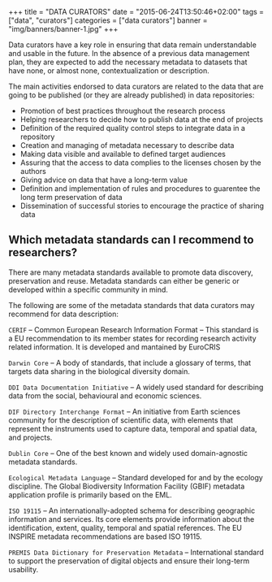 +++
title = "DATA CURATORS"
date = "2015-06-24T13:50:46+02:00"
tags = ["data", "curators"]
categories = ["data curators"]
banner = "img/banners/banner-1.jpg"
+++


Data curators have a key role in ensuring that data remain understandable and usable in the future. In the absence of a previous data management plan, they are expected to add the necessary metadata to datasets that have none, or almost none, contextualization or description.

The main activities endorsed to data curators are related to the data that are going to be published (or they are already published) in data repositories:

- Promotion of best practices throughout the research process
- Helping researchers to decide how to publish data at the end of projects
- Definition of the required quality control steps to integrate data in a repository
- Creation and managing of metadata necessary to describe data
- Making data visible and available to defined target audiences
- Assuring that the access to data complies to the licenses chosen by the authors
- Giving advice on data that have a long-term value 
- Definition and implementation of rules and procedures to guarentee the long term preservation of data
- Dissemination of successful stories to encourage the practice of sharing data 


## Which metadata standards can I recommend to researchers?

There are many metadata standards available to promote data discovery, preservation and reuse. Metadata standards can either be generic or developed within a specific community in mind.

The following are some of the metadata standards that data curators may recommend for data description:

`CERIF` – Common European Research Information Format – This standard is a EU recommendation to its member states for recording research activity related information. It is developed and mantained by EuroCRIS

`Darwin Core` –  A body of standards, that include a glossary of terms, that targets data sharing  in the biological diversity domain.

`DDI Data Documentation Initiative` – A widely used standard for describing data from the social, behavioural and economic sciences.

`DIF Directory Interchange Format` – An initiative from Earth sciences community for the description of scientific data, with elements that represent the instruments used to capture data, temporal and spatial data, and projects.

`Dublin Core` – One of the best known and widely used domain-agnostic metadata standards.

`Ecological Metadata Language` – Standard developed for and by the ecology discipline. The Global Biodiversity Information Facility (GBIF) metadata application profile is primarily based on the EML.

`ISO 19115` – An internationally-adopted schema for describing geographic information and services. Its core elements provide information about the identification, extent, quality, temporal and spatial references. The EU INSPIRE metadata recommendations are based ISO 19115.

`PREMIS Data Dictionary for Preservation Metadata` –  International standard to support the preservation of digital objects and ensure their long-term usability.